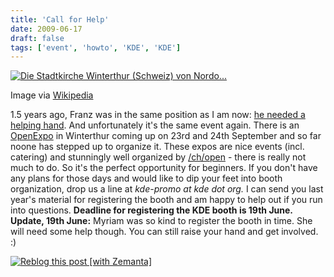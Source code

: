 ```yaml
---
title: 'Call for Help'
date: 2009-06-17
draft: false
tags: ['event', 'howto', 'KDE', 'KDE']
---
```


[![Die Stadtkirche Winterthur (Schweiz) von Nordo...](http://upload.wikimedia.org/wikipedia/commons/thumb/8/8b/Winterthur_Stadtkirche_nordost.jpg/300px-Winterthur_Stadtkirche_nordost.jpg "Die Stadtkirche Winterthur (Schweiz) von Nordo...")](http://commons.wikipedia.org/wiki/Image:Winterthur_Stadtkirche_nordost.jpg)

Image via [Wikipedia](http://commons.wikipedia.org/wiki/Image:Winterthur_Stadtkirche_nordost.jpg)

1.5 years ago, Franz was in the same position as I am now: [he needed a helping hand](http://franz.keferboeck.info/blog/?p=9). And unfortunately it's the same event again. There is an [OpenExpo](http://openexpo.ch) in Winterthur coming up on 23rd and 24th September and so far noone has stepped up to organize it. These expos are nice events (incl. catering) and stunningly well organized by [/ch/open](http://www.ch-open.ch/) - there is really not much to do. So it's the perfect opportunity for beginners. If you don't have any plans for those days and would like to dip your feet into booth organization, drop us a line at _kde-promo at kde dot org._ I can send you last year's material for registering the booth and am happy to help out if you run into questions. **Deadline for registering the KDE booth is 19th June.** **Update, 19th June:** Myriam was so kind to register the booth in time. She will need some help though. You can still raise your hand and get involved. :)

[![Reblog this post [with Zemanta]](http://img.zemanta.com/reblog_e.png?x-id=86873361-d46d-4381-8a1f-62d372126793)](http://reblog.zemanta.com/zemified/86873361-d46d-4381-8a1f-62d372126793/ "Reblog this post [with Zemanta]")